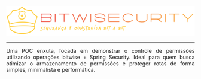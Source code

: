 <div align="justify">
    <div align="center">
        <picture>
            <img alt="BWS - Bitwise Security" src="./docs/bws-banner.png" />
        </picture>
    </div>
    <hr />
    <p>
        Uma POC enxuta, focada em demonstrar o controle de permissões utilizando operações bitwise + Spring Security. Ideal para quem busca otimizar o armazenamento de permissões e proteger rotas de forma simples, minimalista e performática.
    </p>
</div>
